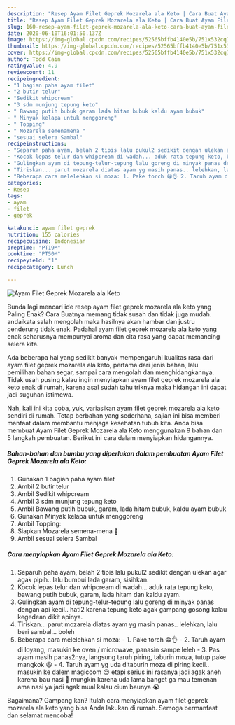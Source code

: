 ```yaml
---
description: "Resep Ayam Filet Geprek Mozarela ala Keto | Cara Buat Ayam Filet Geprek Mozarela ala Keto Yang Sedap"
title: "Resep Ayam Filet Geprek Mozarela ala Keto | Cara Buat Ayam Filet Geprek Mozarela ala Keto Yang Sedap"
slug: 160-resep-ayam-filet-geprek-mozarela-ala-keto-cara-buat-ayam-filet-geprek-mozarela-ala-keto-yang-sedap
date: 2020-06-10T16:01:50.137Z
image: https://img-global.cpcdn.com/recipes/52565bffb4140e5b/751x532cq70/ayam-filet-geprek-mozarela-ala-keto-foto-resep-utama.jpg
thumbnail: https://img-global.cpcdn.com/recipes/52565bffb4140e5b/751x532cq70/ayam-filet-geprek-mozarela-ala-keto-foto-resep-utama.jpg
cover: https://img-global.cpcdn.com/recipes/52565bffb4140e5b/751x532cq70/ayam-filet-geprek-mozarela-ala-keto-foto-resep-utama.jpg
author: Todd Cain
ratingvalue: 4.9
reviewcount: 11
recipeingredient:
- "1 bagian paha ayam filet"
- "2 butir telur"
- "Sedikit whipcream"
- "3 sdm munjung tepung keto"
- " Bawang putih bubuk garam lada hitam bubuk kaldu ayam bubuk"
- " Minyak kelapa untuk menggoreng"
- " Topping"
- " Mozarela semenamena "
- "sesuai selera Sambal"
recipeinstructions:
- "Separuh paha ayam, belah 2 tipis lalu pukul2 sedikit dengan ulekan agar agak pipih.. lalu bumbui lada garam, sisihkan."
- "Kocok lepas telur dan whipcream di wadah... aduk rata tepung keto, bawang putih bubuk, garam, lada hitam dan kaldu ayam."
- "Gulingkan ayam di tepung-telur-tepung lalu goreng di minyak panas dengan api kecil.. hati2 karena tepung keto agak gampang gosong kalau kegedean dikit apinya."
- "Tiriskan... parut mozarela diatas ayam yg masih panas.. lelehkan, lalu beri sambal... boleh"
- "Beberapa cara melelehkan si moza: 1. Pake torch 😁👌 2. Taruh ayam di loyang, masukin ke oven / microwave, panasin sampe leleh 3. Pas ayam masih panas2nya, langsung taruh piring, taburin moza, tutup pake mangkok 😆 4. Taruh ayam yg uda ditaburin moza di piring kecil.. masukin ke dalem magiccom 😌 etapi serius ini rasanya jadi agak aneh karena bau nasi 🤔 mungkin karena uda lama banget ga mau temenan ama nasi ya jadi agak mual kalau cium baunya 😭"
categories:
- Resep
tags:
- ayam
- filet
- geprek

katakunci: ayam filet geprek 
nutrition: 155 calories
recipecuisine: Indonesian
preptime: "PT19M"
cooktime: "PT50M"
recipeyield: "1"
recipecategory: Lunch

---
```



![Ayam Filet Geprek Mozarela ala Keto](https://img-global.cpcdn.com/recipes/52565bffb4140e5b/751x532cq70/ayam-filet-geprek-mozarela-ala-keto-foto-resep-utama.jpg)

Bunda lagi mencari ide resep ayam filet geprek mozarela ala keto yang Paling Enak? Cara Buatnya memang tidak susah dan tidak juga mudah. andaikata salah mengolah maka hasilnya akan hambar dan justru cenderung tidak enak. Padahal ayam filet geprek mozarela ala keto yang enak seharusnya mempunyai aroma dan cita rasa yang dapat memancing selera kita.

Ada beberapa hal yang sedikit banyak mempengaruhi kualitas rasa dari ayam filet geprek mozarela ala keto, pertama dari jenis bahan, lalu pemilihan bahan segar, sampai cara mengolah dan menghidangkannya. Tidak usah pusing kalau ingin menyiapkan ayam filet geprek mozarela ala keto enak di rumah, karena asal sudah tahu triknya maka hidangan ini dapat jadi suguhan istimewa.




Nah, kali ini kita coba, yuk, variasikan ayam filet geprek mozarela ala keto sendiri di rumah. Tetap berbahan yang sederhana, sajian ini bisa memberi manfaat dalam membantu menjaga kesehatan tubuh kita. Anda bisa membuat Ayam Filet Geprek Mozarela ala Keto menggunakan 9 bahan dan 5 langkah pembuatan. Berikut ini cara dalam menyiapkan hidangannya.

<!--inarticleads1-->

##### Bahan-bahan dan bumbu yang diperlukan dalam pembuatan Ayam Filet Geprek Mozarela ala Keto:

1. Gunakan 1 bagian paha ayam filet
1. Ambil 2 butir telur
1. Ambil Sedikit whipcream
1. Ambil 3 sdm munjung tepung keto
1. Ambil  Bawang putih bubuk, garam, lada hitam bubuk, kaldu ayam bubuk
1. Gunakan  Minyak kelapa untuk menggoreng
1. Ambil  Topping:
1. Siapkan  Mozarela semena-mena 🤣
1. Ambil sesuai selera Sambal




<!--inarticleads2-->

##### Cara menyiapkan Ayam Filet Geprek Mozarela ala Keto:

1. Separuh paha ayam, belah 2 tipis lalu pukul2 sedikit dengan ulekan agar agak pipih.. lalu bumbui lada garam, sisihkan.
1. Kocok lepas telur dan whipcream di wadah... aduk rata tepung keto, bawang putih bubuk, garam, lada hitam dan kaldu ayam.
1. Gulingkan ayam di tepung-telur-tepung lalu goreng di minyak panas dengan api kecil.. hati2 karena tepung keto agak gampang gosong kalau kegedean dikit apinya.
1. Tiriskan... parut mozarela diatas ayam yg masih panas.. lelehkan, lalu beri sambal... boleh
1. Beberapa cara melelehkan si moza: - 1. Pake torch 😁👌 - 2. Taruh ayam di loyang, masukin ke oven / microwave, panasin sampe leleh - 3. Pas ayam masih panas2nya, langsung taruh piring, taburin moza, tutup pake mangkok 😆 - 4. Taruh ayam yg uda ditaburin moza di piring kecil.. masukin ke dalem magiccom 😌 etapi serius ini rasanya jadi agak aneh karena bau nasi 🤔 mungkin karena uda lama banget ga mau temenan ama nasi ya jadi agak mual kalau cium baunya 😭




Bagaimana? Gampang kan? Itulah cara menyiapkan ayam filet geprek mozarela ala keto yang bisa Anda lakukan di rumah. Semoga bermanfaat dan selamat mencoba!
